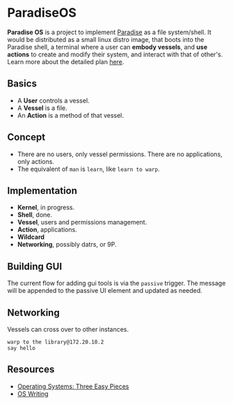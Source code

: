 # ParadiseOS

**Paradise OS** is a project to implement [Paradise](https://github.com/hundredrabbits/Paradise) as a file system/shell. It would be distributed as a small linux distro image, that boots into the Paradise shell, a terminal where a user can **embody vessels**, and **use actions** to create and modify their system, and interact with that of other's. Learn more about the  detailed plan [here](https://wiki.xxiivv.com/#parade).

## Basics
- A **User** controls a vessel.
- A **Vessel** is a file.
- An **Action** is a method of that vessel.

## Concept

- There are no users, only vessel permissions. There are no applications, only actions.
- The equivalent of `man` is `learn`, like `learn to warp`.

## Implementation

- **Kernel**, in progress.
- **Shell**, done.
- **Vessel**, users and permissions management.
- **Action**, applications.
- **Wildcard**
- **Networking**, possibly datrs, or 9P.

## Building GUI

The current flow for adding gui tools is via the `passive` trigger. The message will be appended to the passive UI element and updated as needed.

## Networking

Vessels can cross over to other instances.

```
warp to the library@172.20.10.2
say hello
```

## Resources

- [Operating Systems: Three Easy Pieces](https://www.cs.nmsu.edu/~pfeiffer/fuse-tutorial/)
- [OS Writing](https://wiki.osdev.org/Main_Page)
